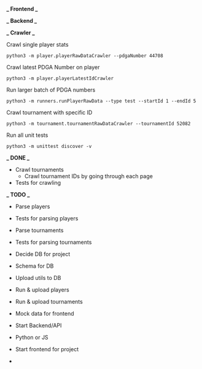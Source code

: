 **_ Frontend _**

**_ Backend _**

**_ Crawler _**

Crawl single player stats

`python3 -m player.playerRawDataCrawler --pdgaNumber 44708`

Crawl latest PDGA Number on player

`python3 -m player.playerLatestIdCrawler`

Run larger batch of PDGA numbers

`python3 -m runners.runPlayerRawData --type test --startId 1 --endId 5`

Crawl tournament with specific ID

`python3 -m tournament.tournamentRawDataCrawler --tournamentId 52082`

Run all unit tests

`python3 -m unittest discover -v`

**_ DONE _**

- Crawl tournaments
  - Crawl tournament IDs by going through each page
- Tests for crawling

**_ TODO _**

- Parse players
- Tests for parsing players

- Parse tournaments
- Tests for parsing tournaments

- Decide DB for project
- Schema for DB
- Upload utils to DB

- Run & upload players
- Run & upload tournaments

- Mock data for frontend

- Start Backend/API
- Python or JS

- Start frontend for project
-
